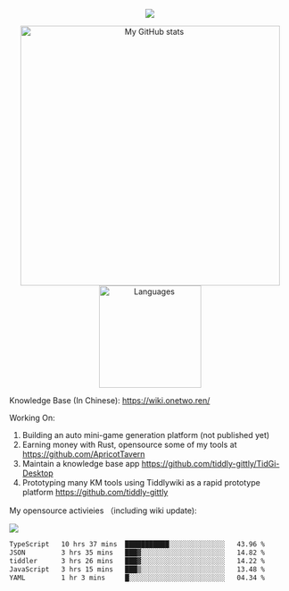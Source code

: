 <a href="https://github.com/linonetwo">
    <p align="center">
        <img src="https://github-profile-trophy.vercel.app/?username=linonetwo&column=7&theme=onedark"/>
    </p>
</a>
<a align="center" href="https://github.com/linonetwo">
  <p align="center">
    <img src="https://github-readme-stats.vercel.app/api?username=linonetwo&show_icons=true&count_private=true" alt="My GitHub stats" width="465"/>
    <img src="https://github-readme-stats.vercel.app/api/top-langs/?username=linonetwo&layout=compact&langs_count=10" alt="Languages" height="183">
  </p>
</a>

Knowledge Base (In Chinese): https://wiki.onetwo.ren/

Working On: 

1. Building an auto mini-game generation platform (not published yet)
1. Earning money with Rust, opensource some of my tools at https://github.com/ApricotTavern
1. Maintain a knowledge base app https://github.com/tiddly-gittly/TidGi-Desktop
1. Prototyping many KM tools using Tiddlywiki as a rapid prototype platform https://github.com/tiddly-gittly

My opensource activieies （including wiki update):

![](https://visitor-badge.glitch.me/badge?page_id=linonetwo.linonetwo)

<!--START_SECTION:waka-->

```txt
TypeScript   10 hrs 37 mins  ███████████░░░░░░░░░░░░░░   43.96 %
JSON         3 hrs 35 mins   ███▓░░░░░░░░░░░░░░░░░░░░░   14.82 %
tiddler      3 hrs 26 mins   ███▓░░░░░░░░░░░░░░░░░░░░░   14.22 %
JavaScript   3 hrs 15 mins   ███▒░░░░░░░░░░░░░░░░░░░░░   13.48 %
YAML         1 hr 3 mins     █░░░░░░░░░░░░░░░░░░░░░░░░   04.34 %
```

<!--END_SECTION:waka-->
